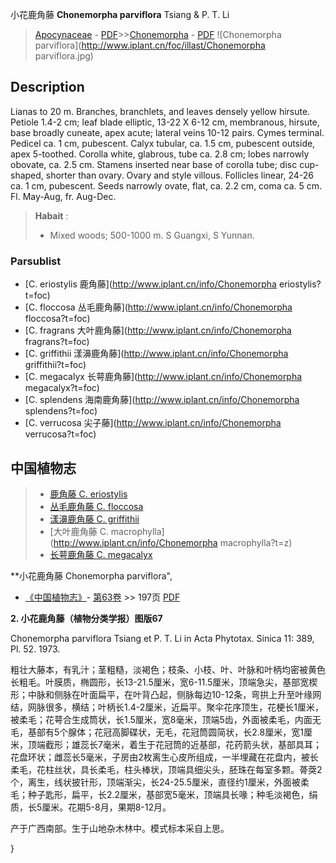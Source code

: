小花鹿角藤 **Chonemorpha parviflora** Tsiang & P. T. Li

> [Apocynaceae](http://www.iplant.cn/info/Apocynaceae?t=foc) - [PDF](http://www.iplant.cn/foc/pdf/Apocynaceae.pdf)>>[Chonemorpha](http://www.iplant.cn/info/Chonemorpha?t=foc) - [PDF](http://www.iplant.cn/foc/pdf/Chonemorpha.pdf)
![Chonemorpha parviflora](http://www.iplant.cn/foc/illast/Chonemorpha parviflora.jpg)

## Description

Lianas to 20 m. Branches, branchlets, and leaves densely yellow hirsute. Petiole 1.4-2 cm; leaf blade elliptic, 13-22 X  6-12 cm, membranous, hirsute, base broadly cuneate, apex acute; lateral veins 10-12 pairs. Cymes terminal. Pedicel ca. 1 cm, pubescent. Calyx tubular, ca. 1.5 cm, pubescent outside, apex 5-toothed. Corolla white, glabrous, tube ca. 2.8 cm; lobes narrowly obovate, ca. 2.5 cm. Stamens inserted near base of corolla tube; disc cup-shaped, shorter than ovary. Ovary and style villous. Follicles linear, 24-26 ca. 1 cm, pubescent. Seeds narrowly ovate, flat, ca. 2.2 cm, coma ca. 5 cm. Fl. May-Aug, fr. Aug-Dec.


> **Habait** : 
>* Mixed woods; 500-1000 m. S Guangxi, S Yunnan.

### Parsublist

* [C.  eriostylis  鹿角藤](http://www.iplant.cn/info/Chonemorpha eriostylis?t=foc)
* [C.  floccosa  丛毛鹿角藤](http://www.iplant.cn/info/Chonemorpha floccosa?t=foc)
* [C.  fragrans  大叶鹿角藤](http://www.iplant.cn/info/Chonemorpha fragrans?t=foc)
* [C.  griffithii  漾濞鹿角藤](http://www.iplant.cn/info/Chonemorpha griffithii?t=foc)
* [C.  megacalyx  长萼鹿角藤](http://www.iplant.cn/info/Chonemorpha megacalyx?t=foc)
* [C.  splendens  海南鹿角藤](http://www.iplant.cn/info/Chonemorpha splendens?t=foc)
* [C.  verrucosa  尖子藤](http://www.iplant.cn/info/Chonemorpha verrucosa?t=foc)


## 中国植物志

> * [鹿角藤  C.  eriostylis](Chonemorpha-eriostylis-鹿角藤.md)
> * [丛毛鹿角藤  C.  floccosa](Chonemorpha-floccosa-丛毛鹿角藤.md)
> * [漾濞鹿角藤  C.  griffithii](Chonemorpha-griffithii-漾濞鹿角藤.md)
> * [大叶鹿角藤  C.  macrophylla](http://www.iplant.cn/info/Chonemorpha macrophylla?t=z)
> * [长萼鹿角藤  C.  megacalyx](Chonemorpha-megacalyx-长萼鹿角藤.md)


**小花鹿角藤 Chonemorpha parviflora",

* [《中国植物志》](http://www.iplant.cn/frps)- [第63卷](http://www.iplant.cn/frps/vol/63) >> 197页 [PDF](http://www.iplant.cn/frps/pdf/63/197a.pdf)


**2. 小花鹿角藤（植物分类学报）图版67**

Chonemorpha parviflora Tsiang et P. T. Li in Acta Phytotax. Sinica 11: 389, Pl. 52. 1973.

粗壮大藤本，有乳汁；茎粗糙，淡褐色；枝条、小枝、叶、叶脉和叶柄均密被黄色长粗毛。叶膜质，椭圆形，长13-21.5厘米，宽6-11.5厘米，顶端急尖，基部宽楔形；中脉和侧脉在叶面扁平，在叶背凸起，侧脉每边10-12条，弯拱上升至叶缘网结，网脉很多，横结；叶柄长1.4-2厘米，近扁平。聚伞花序顶生，花梗长1厘米，被柔毛；花萼合生成筒状，长1.5厘米，宽8毫米，顶端5齿，外面被柔毛，内面无毛，基部有5个腺体；花冠高脚碟状，无毛，花冠筒圆简状，长2.8厘米，宽1厘米，顶端截形；雄蕊长7毫米，着生于花冠筒的近基部，花药箭头状，基部具耳；花盘环状；雌蕊长5毫米，子房由2枚离生心皮所组成，一半埋藏在花盘内，被长柔毛，花柱丝状，具长柔毛，柱头棒状，顶端具细尖头，胚珠在每室多颗。蓇葖2个，离生，线状披针形，顶端渐尖，长24-25.5厘米，直径约1厘米，外面被柔毛；种子匙形，扁平，长2.2厘米，基部宽5毫米，顶端具长喙；种毛淡褐色，绢质，长5厘米。花期5-8月，果期8-12月。

产于广西南部。生于山地杂木林中。模式标本采自上思。

}